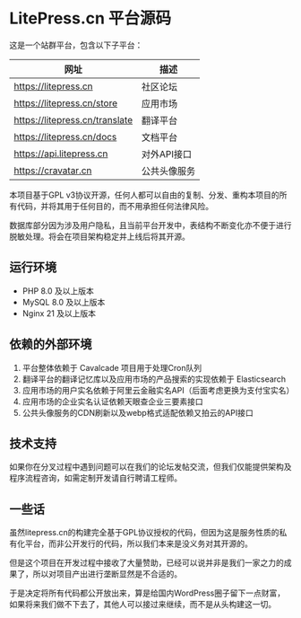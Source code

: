 # LitePress.cn 平台源码

这是一个站群平台，包含以下子平台：

|  网址   | 描述  |
|  ----  | ----  |
| https://litepress.cn  | 社区论坛 |
| https://litepress.cn/store  | 应用市场 |
| https://litepress.cn/translate  | 翻译平台 |
| https://litepress.cn/docs  | 文档平台 |
| https://api.litepress.cn  | 对外API接口 |
| https://cravatar.cn  | 公共头像服务 |

本项目基于GPL v3协议开源，任何人都可以自由的复制、分发、重构本项目的所有代码，并将其用于任何目的，而不用承担任何法律风险。

数据库部分因为涉及用户隐私，且当前平台开发中，表结构不断变化亦不便于进行脱敏处理。将会在项目架构稳定并上线后将其开源。

## 运行环境

 - PHP 8.0 及以上版本
 - MySQL 8.0 及以上版本
 - Nginx 21 及以上版本

## 依赖的外部环境

 1. 平台整体依赖于 Cavalcade 项目用于处理Cron队列
 2. 翻译平台的翻译记忆库以及应用市场的产品搜索的实现依赖于 Elasticsearch
 3. 应用市场的用户实名依赖于阿里云金融实名API（后面考虑更换为支付宝实名）
 4. 应用市场的企业实名认证依赖天眼查企业三要素接口
 5. 公共头像服务的CDN刷新以及webp格式适配依赖又拍云的API接口

## 技术支持

如果你在分叉过程中遇到问题可以在我们的论坛发帖交流，但我们仅能提供架构及程序流程咨询，如需定制开发请自行聘请工程师。

## 一些话

虽然litepress.cn的构建完全基于GPL协议授权的代码，但因为这是服务性质的私有化平台，而非公开发行的代码，所以我们本来是没义务对其开源的。

但是这个项目在开发过程中接收了大量赞助，已经可以说并非是我们一家之力的成果了，所以对项目产出进行垄断显然是不合适的。

于是决定将所有代码都公开放出来，算是给国内WordPress圈子留下一点财富，如果将来我们做不下去了，其他人可以接过来继续，而不是从头构建这一切。
